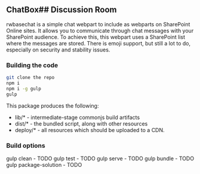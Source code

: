 ## ChatBox## Discussion Room

rwbasechat is a simple chat webpart to include as webparts on SharePoint Online sites. It allows you to communicate through chat messages with your SharePoint audience.
To achieve this, this webpart uses a SharePoint list where the messages are stored. There is emoji support, but still a lot to do, especially on security and stability issues.

### Building the code

```bash
git clone the repo
npm i
npm i -g gulp
gulp
```

This package produces the following:

* lib/* - intermediate-stage commonjs build artifacts
* dist/* - the bundled script, along with other resources
* deploy/* - all resources which should be uploaded to a CDN.

### Build options

gulp clean - TODO
gulp test - TODO
gulp serve - TODO
gulp bundle - TODO
gulp package-solution - TODO
